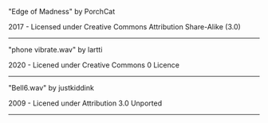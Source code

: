 "Edge of Madness"
by PorchCat

2017 - Licensed under
Creative Commons
Attribution Share-Alike (3.0)

---

"phone vibrate.wav"
by lartti

2020 - Licened under
Creative Commons 0 Licence

---

"Bell6.wav"
by justkiddink

2009 - Licened under
Attribution 3.0 Unported

---
